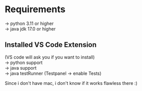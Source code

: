 # Requirements
-> python 3.11 or higher <br/>
-> java jdk 17.0 or higher <br/>

## Installed VS Code Extension
(VS code will ask you if you want to install) <br/>
-> python support <br/>
-> java support <br/>
-> java testRunner (Testpanel -> enable Tests) <br/>

Since i don't have mac, i don't know if it works flawless there :)
